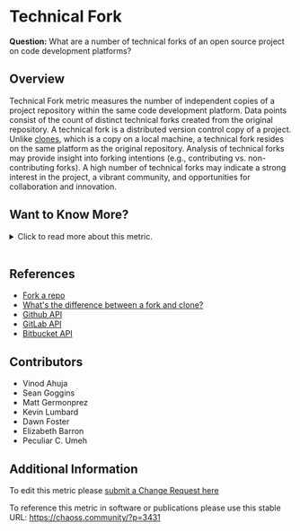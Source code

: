 # Technical Fork

**Question:** What are a number of technical forks of an open source project on code development platforms?

## Overview

Technical Fork metric measures the number of independent copies of a project repository within the same code development platform. Data points consist of the count of distinct technical forks created from the original repository.
A technical fork is a distributed version control copy of a project. Unlike [clones](https://chaoss.community/metric-clones/), which is a copy on a local machine, a technical fork resides on the same platform as the original repository. Analysis of technical forks may provide insight into forking intentions (e.g., contributing vs. non-contributing forks). A high number of technical forks may indicate a strong interest in the project, a vibrant community, and opportunities for collaboration and innovation.

## Want to Know More?

<span markdown="1"><details>

<summary>Click to read more about this metric.</summary>

### Filters

*   Time Period (e.g., Weekly, Monthly, Annually)
*   Ratio of contributing fork to total forks (A contributing fork is a fork that has opened a change request against the original repository.)
*   Ratio of non-contributing fork to total forks (A non-contributing fork is a fork that has never opened a change request against the original repository.)

### Visualizations

[Technical Fork & Clones](https://stackoverflow.com/questions/9257533/what-is-the-difference-between-origin-and-upstream-on-github/9257901#9257901)

![Image is sourced from Stakeoverflow](https://github.com/chaoss/wg-metrics-development/blob/main/focus-areas/contributions/images/technical-fork-clones_fork-clones.png)

**Augur Implementation**

![Augur Implementation](https://github.com/chaoss/wg-metrics-development/blob/main/focus-areas/contributions/images/technical-fork_augur-fork.png)

**GrimoireLab Implementation**

![GrimoireLab Implementation](https://github.com/chaoss/wg-metrics-development/blob/main/focus-areas/contributions/images/technical-fork_grimoirelab-fork.png)

</details></span><br>

## References

*   [Fork a repo](https://help.github.com/en/enterprise/2.13/user/articles/fork-a-repo)
*   [What's the difference between a fork and clone?](https://opensource.com/article/17/12/fork-clone-difference)
*   [Github API](https://developer.github.com/v3/repos/forks/#list-forks)
*   [GitLab API](https://docs.gitlab.com/ee/api/projects.html#fork-project)
*   [Bitbucket API](https://developer.atlassian.com/cloud/bitbucket/rest/api-group-repositories/#api-repositories-workspace-repo-slug-forks-get)

## Contributors

*   Vinod Ahuja
*   Sean Goggins
*   Matt Germonprez
*   Kevin Lumbard
*   Dawn Foster
*   Elizabeth Barron
*   Peculiar C. Umeh

## Additional Information

To edit this metric please [submit a Change Request here](https://github.com/chaoss/wg-metrics-development/blob/main/focus-areas/contributions/technical-fork.md)

To reference this metric in software or publications please use this stable URL: <https://chaoss.community/?p=3431>

<!-- # For groupings in the knowledge base
Context tags: Platform, Software
Keyword tags: Fork, Clone, Copy, Download
-->
